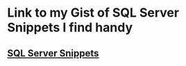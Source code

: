 # Link to my Gist of SQL Server Snippets I find handy

## [SQL Server Snippets](http://curtlymartin.roughdraft.io/f3c7b229ea4b667583dd9d91b9b47fa6-)
